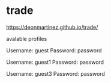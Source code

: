 # trade

https://deonmartinez.github.io/trade/

avalable profiles 

Username: guest Password: password 

Username: guest1 Password: password

Username: guest3 Password: password

